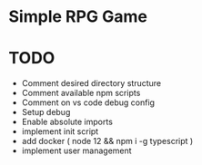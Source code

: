 # Simple RPG Game

# TODO

- Comment desired directory structure
- Comment available npm scripts
- Comment on vs code debug config
- Setup debug
- Enable absolute imports
- implement init script
- add docker ( node 12 && npm i -g typescript )
- implement user management
